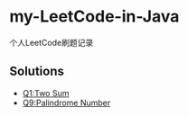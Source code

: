# my-LeetCode-in-Java
个人LeetCode刷题记录

## Solutions

- [Q1:Two Sum](/src/TwoSum)
- [Q9:Palindrome Number](/src/PalindromeNumber)
